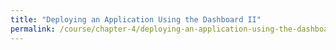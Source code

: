 ```yaml
---
title: "Deploying an Application Using the Dashboard II"
permalink: /course/chapter-4/deploying-an-application-using-the-dashboard-ii
---
```

